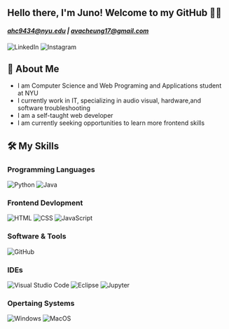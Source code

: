 ## Hello there, I'm Juno! Welcome to my GitHub ✌🏼

#### *ahc9434@nyu.edu \| avacheung17@gmail.com*

#### 
![LinkedIn](https://img.shields.io/badge/LinkedIn-0077B5?style=flat-square&logo=linkedin&logoColor=white&https://www.linkedin.com/in/avacheung17/)
![Instagram](https://img.shields.io/badge/Instagram-%23E4405F.svg?style=flat-square&logo=Instagram&logoColor=white&https://www.instagram.com/imnotjuno/)

## 🌺 About Me

* I am Computer Science and Web Programing and Applications student at NYU
* I currently work in IT, specializing in audio visual, hardware,and software troubleshooting
* I am a self-taught web developer
* I am currently seeking opportunities to learn more frontend skills

## 🛠️ My Skills 

### Programming Languages
![Python](https://img.shields.io/badge/Python-14354C?style=flat-square&logo=python&logoColor=white)
![Java](https://img.shields.io/badge/-Java-007396?style=flat-square&logo=java)

### Frontend Devlopment 
![HTML](https://img.shields.io/badge/HTML-239120?style=flat-square&logo=html5&logoColor=white)
![CSS](https://img.shields.io/badge/CSS-239120?&style=flat-square&logo=css3&logoColor=white)
![JavaScript](https://img.shields.io/badge/-JavaScript-black?style=flat-square&logo=javascript)

### Software & Tools
![GitHub](https://img.shields.io/badge/-GitHub-181717?style=flat-square&logo=github)

### IDEs
![Visual Studio Code](https://img.shields.io/badge/Visual_Studio_Code-007ACC?style=flat-square&logo=Visual-Studio-Code&logoColor=white)
![Eclipse](https://img.shields.io/badge/Eclipse-FE7A16.svg?style=flat-square&logo=Eclipse&logoColor=white)
![Jupyter](https://img.shields.io/badge/Jupyter-F37626?style=flat-square&logo=Jupyter&logoColor=white)

### Opertaing Systems
![Windows](https://img.shields.io/badge/Windows-0078D6?style=flat-square&logo=Windows&logoColor=white)
![MacOS](https://img.shields.io/badge/MacOS-000000?style=flat-square&logo=macOS&logoColor=white)
